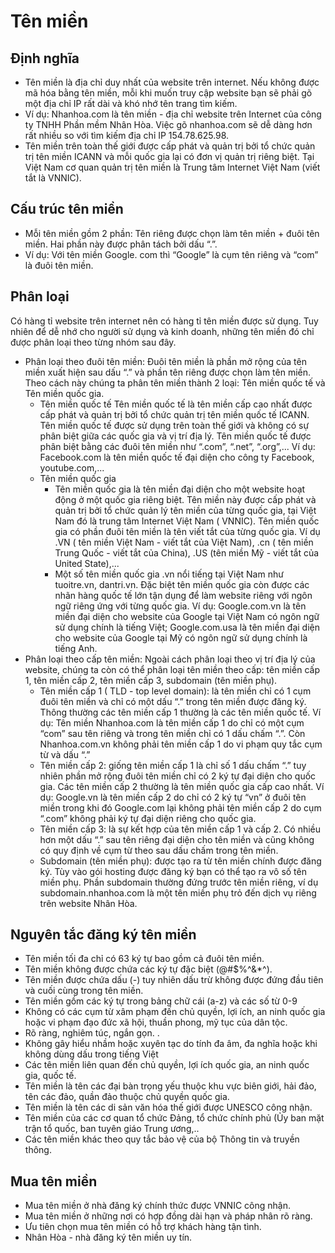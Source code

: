 # Tên miền
## Định nghĩa
- Tên miền là địa chỉ duy nhất của website trên internet. Nếu không được mã hóa bằng tên miền, mỗi khi muốn truy cập website bạn sẽ phải gõ một địa chỉ IP rất dài và khó nhớ tên trang tìm kiếm.
- Ví dụ: Nhanhoa.com là tên miền - địa chỉ website trên Internet của công ty TNHH Phần mềm Nhân Hòa. Việc gõ nhanhoa.com sẽ dễ dàng hơn rất nhiều so với tìm kiếm địa chỉ IP 154.78.625.98.
- Tên miền trên toàn thế giới được cấp phát và quản trị bởi tổ chức quản trị tên miền ICANN và mỗi quốc gia lại có đơn vị quản trị riêng biệt. Tại Việt Nam cơ quan quản trị tên miền là Trung tâm Internet Việt Nam (viết tắt là VNNIC).
## Cấu trúc tên miền
- Mỗi tên miền gồm 2 phần: Tên riêng được chọn làm tên miền + đuôi tên miền. Hai phần này được phân tách bởi dấu “.”.
- Ví dụ: Với tên miền Google. com thì “Google” là cụm tên riêng và “com” là đuôi tên miền.
## Phân loại
Có hàng tỉ website trên internet nên có hàng tỉ tên miền được sử dụng. Tuy nhiên để dễ nhớ cho người sử dụng và kinh doanh, những tên miền đó chỉ được phân loại theo từng nhóm sau đây. 
- Phân loại theo đuôi tên miền: 
Đuôi tên miền là phần mở rộng của tên miền xuất hiện sau dấu “.” và phần tên riêng được chọn làm tên miền. Theo cách này chúng ta phân tên miền thành 2 loại: Tên miền quốc tế và Tên miền quốc gia.
  - Tên miền quốc tế 
Tên miền quốc tế là tên miền cấp cao nhất được cấp phát và quản trị bởi tổ chức quản trị tên miền quốc tế ICANN. Tên miền quốc tế được sử dụng trên toàn thế giới và không có sự phân biệt giữa các quốc gia và vị trí địa lý. Tên miền quốc tế được phân biệt bằng các đuôi tên miền như “.com”, “.net”, “.org”,... Ví dụ: Facebook.com là tên miền quốc tế đại diện cho công ty Facebook, youtube.com,...
  - Tên miền quốc gia
    - Tên miền quốc gia là tên miền đại diện cho một website hoạt động ở một quốc gia riêng biệt. Tên miền này được cấp phát và quản trị bởi tổ chức quản lý tên miền của từng quốc gia, tại Việt Nam đó là trung tâm Internet Việt Nam ( VNNIC). Tên miền quốc gia có phần đuôi tên miền là tên viết tắt của từng quốc gia. Ví dụ .VN ( tên miền Việt Nam - viết tắt của Việt Nam), .cn ( tên miền Trung Quốc - viết tắt của China), .US (tên miền Mỹ - viết tắt của United State),... 
    - Một số tên miền quốc gia .vn nổi tiếng tại Việt Nam như tuoitre.vn, dantri.vn. Đặc biệt tên miền quốc gia còn được các nhãn hàng  quốc tế lớn tận dụng để làm website riêng với ngôn ngữ riêng ứng với từng quốc gia. Ví dụ: Google.com.vn là tên miền đại diện cho website của Google tại Việt Nam có ngôn ngữ sử dụng chính là tiếng Việt; Google.com.usa là tên miền đại diện cho website của Google tại Mỹ có ngôn ngữ sử dụng chính là tiếng Anh.
- Phân loại theo cấp tên miền: 
Ngoài cách phân loại theo vị trí địa lý của website, chúng ta còn có thể phân loại tên miền theo cấp: tên miền cấp 1, tên miền cấp 2, tên miền cấp 3, subdomain (tên miền phụ).
  - Tên miền cấp 1 ( TLD - top level domain): là tên miền chỉ có 1 cụm đuôi tên miền và chỉ có một dấu “.” trong tên miền được đăng ký. Thông thường các tên miền cấp 1 thường là các tên miền quốc tế. Ví dụ: Tên miền Nhanhoa.com là tên miền cấp 1 do chỉ có một cụm “com” sau tên riêng và trong tên miền chỉ có 1 dấu chấm “.”. Còn Nhanhoa.com.vn không phải tên miền cấp 1 do vi phạm quy tắc cụm từ và dấu “.” 
  - Tên miền cấp 2: giống tên miền cấp 1 là chỉ số 1 dấu chấm “.” tuy nhiên phần mở rộng đuôi tên miền chỉ có 2 ký tự đại diện cho quốc gia. Các tên miền cấp 2 thường là tên miền quốc gia cấp cao nhất. Ví dụ: Google.vn là tên miền cấp 2 do chỉ có 2 ký tự “vn” ở đuôi tên miền trong khi đó Google.com lại không phải tên miền cấp 2 do cụm “.com” không phải ký tự đại diện riêng cho quốc gia. 
  - Tên miền cấp 3: là sự kết hợp của tên miền cấp 1 và cấp 2. Có nhiều hơn một dấu “.” sau tên riêng đại diện cho tên miền và cũng không có quy định về cụm từ theo sau dấu chấm trong tên miền. 
  - Subdomain (tên miền phụ): được tạo ra từ tên miền chính được đăng ký. Tùy vào gói hosting được đăng ký bạn có thể tạo ra vô số tên miền phụ. Phần subdomain thường đứng trước tên miền riêng, ví dụ subdomain.nhanhoa.com là một tên miền phụ trỏ đến dịch vụ riêng trên website Nhân Hòa. 
## Nguyên tắc đăng ký tên miền
- Tên miền tối đa chỉ có 63 ký tự bao gồm cả đuôi tên miền.
- Tên miền không được chứa các ký tự đặc biệt (@#$%^&*^).
- Tên miền được chứa dấu (-) tuy nhiên dấu trừ không được đứng đầu tiên và cuối cùng trong tên miền.
- Tên miền gồm các ký tự trong bảng chữ cái (a-z) và các số từ 0-9 
- Không có các cụm từ xâm phạm đến chủ quyền, lợi ích, an ninh quốc gia hoặc vi phạm đạo đức xã hội, thuần phong, mỹ tục của dân tộc.
- Rõ ràng, nghiêm túc, ngắn gọn. .
- Không gây hiểu nhầm hoặc xuyên tạc do tính đa âm, đa nghĩa hoặc khi không dùng dấu trong tiếng Việt
- Các tên miền liên quan đến chủ quyền, lợi ích quốc gia, an ninh quốc gia, quốc tế. 
- Tên miền là tên các đại bàn trọng yếu thuộc khu vực biên giới, hải đảo, tên các đảo, quần đảo thuộc chủ quyền quốc gia. 
- Tên miền là tên các di sản văn hóa thế giới được UNESCO công nhận.
- Tên miền của các cơ quan tổ chức Đảng, tổ chức chính phủ (Ủy ban mặt trận tổ quốc, ban tuyên giáo Trung ương,..
- Các tên miền khác theo quy tắc bảo vệ của bộ Thông tin và truyền thông.
## Mua tên miền
- Mua tên miền ở nhà đăng ký chính thức được VNNIC công nhận.
- Mua tên miền ở những nơi có hợp đồng dài hạn và pháp nhân rõ ràng.
- Ưu tiên chọn mua tên miền có hỗ trợ khách hàng tận tình.
- Nhân Hòa - nhà đăng ký tên miền uy tín.
